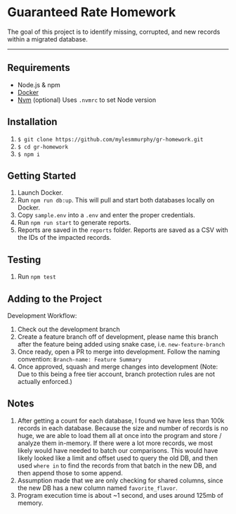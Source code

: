 # Guaranteed Rate Homework

The goal of this project is to identify missing, corrupted, and new records within a migrated database.

---
## Requirements

* Node.js & npm
* [Docker](https://docs.docker.com/get-docker/)
* [Nvm](https://github.com/nvm-sh/nvm) (optional) Uses `.nvmrc` to set Node version


## Installation

1. `$ git clone https://github.com/mylesmmurphy/gr-homework.git`
2. `$ cd gr-homework`
3. `$ npm i`

## Getting Started

1. Launch Docker.
2. Run `npm run db:up`. This will pull and start both databases locally on Docker.
3. Copy `sample.env` into a `.env` and enter the proper credentials.
4. Run `npm run start` to generate reports.
5. Reports are saved in the `reports` folder. Reports are saved as a CSV with the IDs of the impacted records.

## Testing
1. Run `npm test`

## Adding to the Project

Development Workflow:
1. Check out the development branch
2. Create a feature branch off of development, please name this branch after the feature being added using snake case, i.e. `new-feature-branch`
3. Once ready, open a PR to merge into development. Follow the naming convention: `Branch-name: Feature Summary`
4. Once approved, squash and merge changes into development (Note: Due to this being a free tier account, branch protection rules are not actually enforced.)

## Notes

1. After getting a count for each database, I found we have less than 100k records in each database. Because the size and number of records is no huge, we are able to load them all at once into the program and store / analyze them in-memory. If there were a lot more records, we most likely would have needed to batch our comparisons. This would have likely looked like a limit and offset used to query the old DB, and then used `where in` to find the records from that batch in the new DB, and then append those to some append.
2. Assumption made that we are only checking for shared columns, since the new DB has a new column named `favorite_flavor`.
3. Program execution time is about ~1 second, and uses around 125mb of memory.
